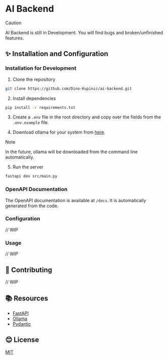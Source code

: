 # AI Backend

> [!CAUTION]
> AI Backend is still in Development. You will find bugs and broken/unfinished features.

## ✨ Installation and Configuration

### Installation for Development

1. Clone the repository

```bash
git clone https://github.com/Dino-Kupinic/ai-backend.git
```

2. Install dependencies

```bash
pip install -r requirements.txt
```

3. Create a `.env` file in the root directory and copy over the fields from the `.env.example` file.

4. Download ollama for your system from [here](https://ollama.com/download).

> [!NOTE]
> In the future, ollama will be downloaded from the command line automatically.

5. Run the server

```bash
fastapi dev src/main.py
```

### OpenAPI Documentation

The OpenAPI documentation is available at `/docs`. It is automatically generated from the code.

### Configuration

// WIP

### Usage

// WIP

## 📝 Contributing

// WIP

## 📚 Resources

- [FastAPI](https://fastapi.tiangolo.com/)
- [Ollama](https://ollama.com/)
- [Pydantic](https://pydantic-docs.helpmanual.io/)

## 😊 License

[MIT](https://choosealicense.com/licenses/mit/)
